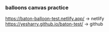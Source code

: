 ### balloons canvas practice

https://baton-balloon-test.netlify.app/ -> netlify <br />
https://yesharry.github.io/baton-test/ -> github
